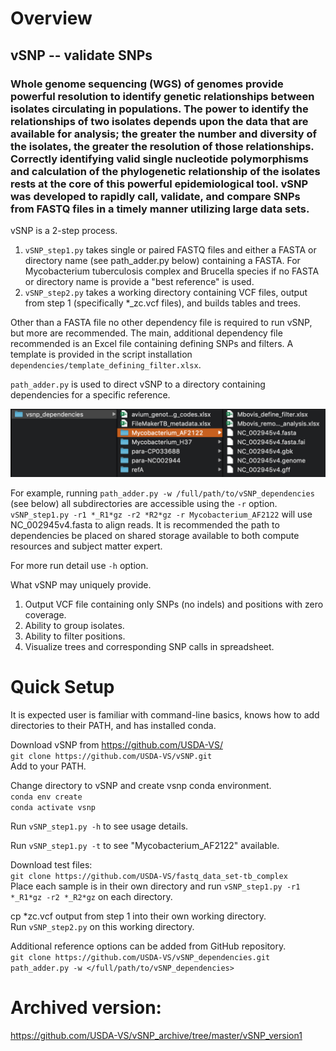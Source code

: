 # Overview

## vSNP -- validate SNPs

### Whole genome sequencing (WGS) of genomes provide powerful resolution to identify genetic relationships between isolates circulating in populations. The power to identify the relationships of two isolates depends upon the data that are available for analysis; the greater the number and diversity of the isolates, the greater the resolution of those relationships. Correctly identifying valid single nucleotide polymorphisms and calculation of the phylogenetic relationship of the isolates rests at the core of this powerful epidemiological tool. vSNP was developed to rapidly call, validate, and compare SNPs from FASTQ files in a timely manner utilizing large data sets.

vSNP is a 2-step process.
1. `vSNP_step1.py` takes single or paired FASTQ files and either a FASTA or directory name (see path_adder.py below) containing a FASTA.  For Mycobacterium tuberculosis complex and Brucella species if no FASTA or directory name is provide a "best reference" is used.
2. `vSNP_step2.py` takes a working directory containing VCF files, output from step 1 (specifically *_zc.vcf files), and builds tables and trees.

Other than a FASTA file no other dependency file is required to run vSNP, but more are recommended.  The main, additional dependency file recommended is an Excel file containing defining SNPs and filters.  A template is provided in the script installation `dependencies/template_defining_filter.xlsx`.

`path_adder.py` is used to direct vSNP to a directory containing dependencies for a specific reference.

![](./dependencies/directory_screen_shot.png)

For example, running `path_adder.py -w /full/path/to/vSNP_dependencies` (see below) all subdirectories are accessible using the `-r` option.  `vSNP_step1.py -r1 *_R1*gz -r2 *R2*gz -r Mycobacterium_AF2122` will use NC_002945v4.fasta to align reads.  It is recommended the path to dependencies be placed on shared storage available to both compute resources and subject matter expert.

For more run detail use `-h` option.

What vSNP may uniquely provide.
1. Output VCF file containing only SNPs (no indels) and positions with zero coverage.
2. Ability to group isolates.
3. Ability to filter positions.
4. Visualize trees and corresponding SNP calls in spreadsheet.



# Quick Setup

It is expected user is familiar with command-line basics, knows how to add directories to their PATH, and has installed conda.

Download vSNP from https://github.com/USDA-VS/<br>
`git clone https://github.com/USDA-VS/vSNP.git`<br>
Add to your PATH.

Change directory to vSNP and create vsnp conda environment.<br>
`conda env create`<br>
`conda activate vsnp`

Run `vSNP_step1.py -h` to see usage details.

Run `vSNP_step1.py -t` to see "Mycobacterium_AF2122" available.

Download test files:<br>
`git clone https://github.com/USDA-VS/fastq_data_set-tb_complex`<br>
Place each sample is in their own directory and run `vSNP_step1.py -r1 *_R1*gz -r2 *_R2*gz` on each directory.

cp *zc.vcf output from step 1 into their own working directory.<br>
Run `vSNP_step2.py` on this working directory.

Additional reference options can be added from GitHub repository.<br>
`git clone https://github.com/USDA-VS/vSNP_dependencies.git`<br>
`path_adder.py -w </full/path/to/vSNP_dependencies>`

# Archived version:
https://github.com/USDA-VS/vSNP_archive/tree/master/vSNP_version1